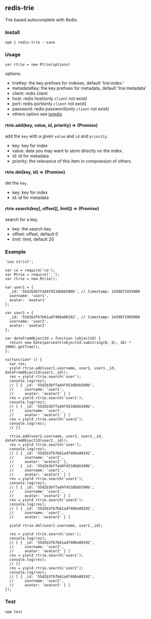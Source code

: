 ## redis-trie

Trie based autocomplete with Redis.

### Install

```
npm i redis-trie --save
```

### Usage

```
var rtrie = new Rtrie(options)
```

options:

- trieKey: the key prefixes for indexes, default 'trie:index:'
- metadataKey: the key prefixes for metadata, default 'trie:metadata'
- client: redis client
- host: redis host(only `client` not exist)
- port: redis port(only `client` not exist)
- password: redis password(only `client` not exist)
- others option see [ioredis](https://github.com/luin/ioredis/blob/master/API.md#new-redisport-host-options)

#### rtrie.add(key, value, id, priority) => {Promise}

add the `key` with a given `value` and `id` and `priority`.

- key: key for index
- value: data you may want to store directly on the index.
- id: id for metadata
- priority: the relevance of this item in comprassion of others.

#### rtrie.del(key, id) => {Promise}

del the `key`.

- key: key for index
- id: id for metadata

#### rtrie.search(key[, offset][, limit]) => {Promise}

search for a key.

- key: the search key
- offset: offset, default 0
- limit: limit, default 20

### Example

```
'use strict';

var co = require('co');
var Rtrie = require('.');
var rtrie = new Rtrie();

var user1 = {
  _id: '55d2b3bffad4f453dbbb590b', // timestamp: 1439871935000
  username: 'user1',
  avatar: 'avatar1'
};

var user2 = {
  _id: '55d2b3fb7b61adf480a08192', // timestamp: 1439871995000
  username: 'user2',
  avatar: 'avatar2'
};

var dateFromObjectId = function (objectId) {
  return new Date(parseInt(objectId.substring(0, 8), 16) * 1000).getTime();
};

co(function* () {
  var res;
  yield rtrie.add(user1.username, user1, user1._id, dateFromObjectId(user1._id));
  res = yield rtrie.search('user');
  console.log(res);
  // [ { _id: '55d2b3bffad4f453dbbb590b',
  //     username: 'user1',
  //     avatar: 'avatar1' } ]
  res = yield rtrie.search('user1');
  console.log(res);
  // [ { _id: '55d2b3bffad4f453dbbb590b',
  //     username: 'user1',
  //     avatar: 'avatar1' } ]
  res = yield rtrie.search('user2');
  console.log(res);
  // []

  rtrie.add(user2.username, user2, user2._id, dateFromObjectId(user2._id));
  res = yield rtrie.search('user');
  console.log(res);
  // [ { _id: '55d2b3fb7b61adf480a08192',
  //     username: 'user2',
  //     avatar: 'avatar2' },
  //   { _id: '55d2b3bffad4f453dbbb590b',
  //     username: 'user1',
  //     avatar: 'avatar1' } ]
  res = yield rtrie.search('user1');
  console.log(res);
  // [ { _id: '55d2b3bffad4f453dbbb590b',
  //     username: 'user1',
  //     avatar: 'avatar1' } ]
  res = yield rtrie.search('user2');
  console.log(res);
  // [ { _id: '55d2b3fb7b61adf480a08192',
  //     username: 'user2',
  //     avatar: 'avatar2' } ]

  yield rtrie.del(user1.username, user1._id);

  res = yield rtrie.search('user');
  console.log(res);
  // [ { _id: '55d2b3fb7b61adf480a08192',
  //     username: 'user2',
  //     avatar: 'avatar2' } ]
  res = yield rtrie.search('user1');
  console.log(res);
  // []
  res = yield rtrie.search('user2');
  console.log(res);
  // [ { _id: '55d2b3fb7b61adf480a08192',
  //     username: 'user2',
  //     avatar: 'avatar2' } ]
});
```

### Test

```
npm test
```